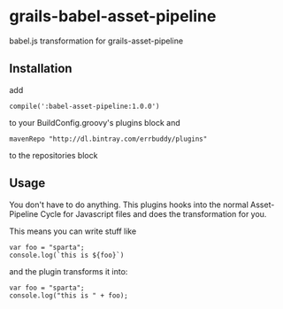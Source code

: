 # grails-babel-asset-pipeline
babel.js transformation for grails-asset-pipeline

Installation
-----
add
```
compile(':babel-asset-pipeline:1.0.0')
```
to your BuildConfig.groovy's plugins block and

```
mavenRepo "http://dl.bintray.com/errbuddy/plugins"
```
to the repositories block

Usage
-----
You don't have to do anything. This plugins hooks into the normal Asset-Pipeline Cycle for Javascript files and does the transformation for you.

This means you can write stuff like
```
var foo = "sparta";
console.log(`this is ${foo}`)
```
and the plugin transforms it into:
```
var foo = "sparta";
console.log("this is " + foo);
```
